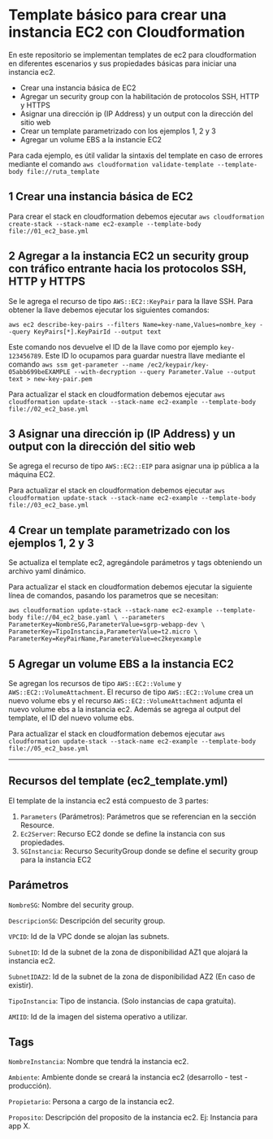 # Template básico para crear una instancia EC2 con Cloudformation

En este repositorio se implementan templates de ec2 para cloudformation en diferentes escenarios y sus propiedades básicas para iniciar una instancia ec2.

- Crear una instancia básica de EC2
- Agregar un security group con la habilitación de protocolos SSH, HTTP y HTTPS
- Asignar una dirección ip (IP Address) y un output con la dirección del sitio web
- Crear un template parametrizado con los ejemplos 1, 2 y 3
- Agregar un volume EBS a la instancie EC2

Para cada ejemplo, es útil validar la sintaxis del template en caso de errores mediante el comando `aws cloudformation validate-template --template-body file://ruta_template`

## 1 Crear una instancia básica de EC2

Para crear el stack en cloudformation debemos ejecutar `aws cloudformation create-stack --stack-name ec2-example --template-body file://01_ec2_base.yml`

## 2 Agregar a la instancia EC2 un security group con tráfico entrante hacia los protocolos SSH, HTTP y HTTPS

Se le agrega el recurso de tipo `AWS::EC2::KeyPair` para la llave SSH. Para obtener la llave debemos ejecutar los siguientes comandos:

`aws ec2 describe-key-pairs --filters Name=key-name,Values=nombre_key --query KeyPairs[*].KeyPairId --output text`

Este comando nos devuelve el ID de la llave como por ejemplo `key-123456789`.
Este ID lo ocupamos para guardar nuestra llave mediante el comando `aws ssm get-parameter --name /ec2/keypair/key-05abb699beEXAMPLE --with-decryption --query Parameter.Value --output text > new-key-pair.pem`

Para actualizar el stack en cloudformation debemos ejecutar `aws cloudformation update-stack --stack-name ec2-example --template-body file://02_ec2_base.yml`

## 3 Asignar una dirección ip (IP Address) y un output con la dirección del sitio web

Se agrega el recurso de tipo `AWS::EC2::EIP` para asignar una ip pública a la máquina EC2.

Para actualizar el stack en cloudformation debemos ejecutar `aws cloudformation update-stack --stack-name ec2-example --template-body file://03_ec2_base.yml`

## 4 Crear un template parametrizado con los ejemplos 1, 2 y 3

Se actualiza el template ec2, agregándole parámetros y tags obteniendo un archivo yaml dinámico.

Para actualizar el stack en cloudformation debemos ejecutar la siguiente línea de comandos, pasando los parametros que se necesitan:

`aws cloudformation update-stack --stack-name ec2-example --template-body file://04_ec2_base.yaml \
    --parameters ParameterKey=NombreSG,ParameterValue=sgrp-webapp-dev \
    ParameterKey=TipoInstancia,ParameterValue=t2.micro \
    ParameterKey=KeyPairName,ParameterValue=ec2keyexample`

## 5 Agregar un volume EBS a la instancia EC2

Se agregan los recursos de tipo `AWS::EC2::Volume` y `AWS::EC2::VolumeAttachment`. El recurso de tipo `AWS::EC2::Volume` crea un nuevo volume ebs y el recurso `AWS::EC2::VolumeAttachment` adjunta el nuevo volume ebs a la instancia ec2.
Además se agrega al output del template, el ID del nuevo volume ebs.

Para actualizar el stack en cloudformation debemos ejecutar `aws cloudformation update-stack --stack-name ec2-example --template-body file://05_ec2_base.yml`

------------------------------------------------------------------------

## Recursos del template (ec2_template.yml)

El template de la instancia ec2 está compuesto de 3 partes:
1. `Parameters` (Parámetros): Parámetros que se referencian en la sección Resource.
2. `Ec2Server`: Recurso EC2 donde se define la instancia con sus propiedades.
3. `SGInstancia`: Recurso SecurityGroup donde se define el security group para la instancia EC2

## Parámetros

`NombreSG`: Nombre del security group.

`DescripcionSG`: Descripción del security group.

`VPCID`: Id de la VPC donde se alojan las subnets.

`SubnetID`: Id de la subnet de la zona de disponibilidad AZ1 que alojará la instancia ec2.

`SubnetIDAZ2`: Id de la subnet de la zona de disponibilidad AZ2 (En caso de existir).

`TipoInstancia`: Tipo de instancia. (Solo instancias de capa gratuita).

`AMIID`: Id de la imagen del sistema operativo a utilizar.

## Tags
`NombreInstancia`: Nombre que tendrá la instancia ec2.

`Ambiente`: Ambiente donde se creará la instancia ec2 (desarrollo - test - producción).

`Propietario`: Persona a cargo de la instancia ec2.

`Proposito`: Descripción del proposito de la instancia ec2. Ej: Instancia para app X.